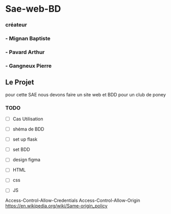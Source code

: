 # Sae-web-BD

### créateur 
### - Mignan Baptiste
### - Pavard Arthur
### - Gangneux Pierre

## Le Projet
pour cette SAE nous devons faire un site web et BDD pour un club de poney

### TODO
- [ ] Cas Utilisation
- [ ] shéma de BDD
- [ ] set up flask
- [ ] set BDD
- [ ] design figma
- [ ] HTML
- [ ] css
- [ ] JS


Access-Control-Allow-Credentials
Access-Control-Allow-Origin
https://en.wikipedia.org/wiki/Same-origin_policy